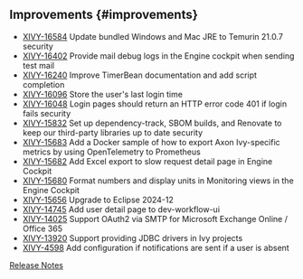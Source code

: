 ## Improvements {#improvements}

* [XIVY-16584](https://1ivy.atlassian.net/browse/XIVY-16584) Update bundled Windows and Mac JRE to Temurin 21.0.7 <span class="badge badge-pill badge-success badge-security">security</span>
* [XIVY-16402](https://1ivy.atlassian.net/browse/XIVY-16402) Provide mail debug logs in the Engine cockpit when sending test mail 
* [XIVY-16240](https://1ivy.atlassian.net/browse/XIVY-16240) Improve TimerBean documentation and add script completion 
* [XIVY-16096](https://1ivy.atlassian.net/browse/XIVY-16096) Store the user's last login time 
* [XIVY-16048](https://1ivy.atlassian.net/browse/XIVY-16048) Login pages should return an HTTP error code 401 if login fails <span class="badge badge-pill badge-success badge-security">security</span>
* [XIVY-15832](https://1ivy.atlassian.net/browse/XIVY-15832) Set up dependency-track, SBOM builds, and Renovate to keep our third-party libraries up to date <span class="badge badge-pill badge-success badge-security">security</span>
* [XIVY-15683](https://1ivy.atlassian.net/browse/XIVY-15683) Add a Docker sample of how to export Axon Ivy-specific metrics by using OpenTelemetry to Prometheus 
* [XIVY-15682](https://1ivy.atlassian.net/browse/XIVY-15682) Add Excel export to slow request detail page in Engine Cockpit 
* [XIVY-15680](https://1ivy.atlassian.net/browse/XIVY-15680) Format numbers and display units in Monitoring views in the Engine Cockpit 
* [XIVY-15656](https://1ivy.atlassian.net/browse/XIVY-15656) Upgrade to Eclipse 2024-12 
* [XIVY-14745](https://1ivy.atlassian.net/browse/XIVY-14745) Add user detail page to dev-workflow-ui 
* [XIVY-14025](https://1ivy.atlassian.net/browse/XIVY-14025) Support OAuth2 via SMTP for Microsoft Exchange Online / Office 365 
* [XIVY-13920](https://1ivy.atlassian.net/browse/XIVY-13920) Support providing JDBC drivers in Ivy projects 
* [XIVY-4598](https://1ivy.atlassian.net/browse/XIVY-4598) Add configuration if notifications are sent if a user is absent 

<div class="short-links">
	<a href="${docBaseUrl}/axonivy/release-notes/index.html"
		target="_blank" rel="noopener noreferrer">
		<i class="si si-404"></i> Release Notes
	</a>
</div>